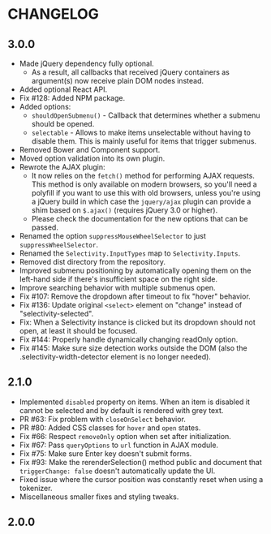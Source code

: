 CHANGELOG
=========

## 3.0.0

- Made jQuery dependency fully optional.
  - As a result, all callbacks that received jQuery containers as argument(s) now receive plain DOM
    nodes instead.
- Added optional React API.
- Fix #128: Added NPM package.
- Added options:
  - `shouldOpenSubmenu()` - Callback that determines whether a submenu should be opened.
  - `selectable` - Allows to make items unselectable without having to disable them. This is mainly
                   useful for items that trigger submenus.
- Removed Bower and Component support.
- Moved option validation into its own plugin.
- Rewrote the AJAX plugin:
  - It now relies on the `fetch()` method for performing AJAX requests. This method is only
    available on modern browsers, so you'll need a polyfill if you want to use this with old
    browsers, unless you're using a jQuery build in which case the `jquery/ajax` plugin can provide
    a shim based on `$.ajax()` (requires jQuery 3.0 or higher).
  - Please check the documentation for the new options that can be passed.
- Renamed the option `suppressMouseWheelSelector` to just `suppressWheelSelector`.
- Renamed the `Selectivity.InputTypes` map to `Selectivity.Inputs`.
- Removed dist directory from the repository.
- Improved submenu positioning by automatically opening them on the left-hand side if there's
  insufficient space on the right side.
- Improve searching behavior with multiple submenus open.
- Fix #107: Remove the dropdown after timeout to fix "hover" behavior.
- Fix #136: Update original `<select>` element on "change" instead of "selectivity-selected".
- Fix: When a Selectivity instance is clicked but its dropdown should not open, at least it should
       be focused.
- Fix #144: Properly handle dynamically changing readOnly option.
- Fix #145: Make sure size detection works outside the DOM (also the .selectivity-width-detector
            element is no longer needed).

## 2.1.0

- Implemented `disabled` property on items. When an item is disabled it cannot
  be selected and by default is rendered with grey text.
- PR #63: Fix problem with `closeOnSelect` behavior.
- PR #80: Added CSS classes for `hover` and `open` states.
- Fix #66: Respect `removeOnly` option when set after initialization.
- Fix #67: Pass `queryOptions` to `url` function in AJAX module.
- Fix #75: Make sure Enter key doesn't submit forms.
- Fix #93: Make the rerenderSelection() method public and document that
  `triggerChange: false` doesn't automatically update the UI.
- Fixed issue where the cursor position was constantly reset when using a
  tokenizer.
- Miscellaneous smaller fixes and styling tweaks.

## 2.0.0
